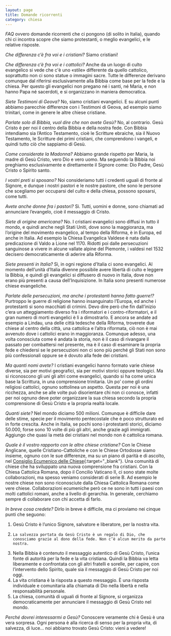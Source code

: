 ```yaml
---
layout: page
title: Domande ricorrenti
category: chiesa
--- 
```


*FAQ* ovvero domande ricorrenti che ci pongono (di solito in Italia), quando chi ci incontra scopre che siamo protestanti, o meglio evangelici, e le relative risposte.

*Che differenza c’è fra voi e i cristiani?*
Siamo cristiani!

*Che differenza c’è fra voi e i cattolici?*
Anche da un luogo di culto evangelico si vede che c'è uno «stile» differente da quello cattolico, soprattutto non ci sono statue o immagini sacre. Tutte le differenze derivano comunque dal riferirsi esclusivamente alla Bibbia come base per la fede e la chiesa. Per questo gli evangelici non pregano né i santi, né Maria, e non hanno Papa né sacerdoti, e si organizzano in maniera democratica.

*Siete Testimoni di Geova?*
No, siamo cristiani evangelici. E su alcuni punti abbiamo parecchie differenze con i Testimoni di Geova, ad esempio siamo trinitari, come in genere le altre chiese cristiane.

*Parlate solo di Bibbia, vuol dire che non avete Gesù?*
No, al contrario. Gesù Cristo è per noi il centro della Bibbia e della nostra fede. Con Bibbia intendiamo sia l’Antico Testamento, cioè le Scritture ebraiche, sia il Nuovo Testamento, le Scritture dei primi cristiani, che comprendono i vangeli, e quindi tutto ciò che sappiamo di Gesù.

*Come considerate la Madonna?*
Abbiamo grande rispetto per Maria, la madre di Gesù Cristo, vero Dio e vero uomo. Ma seguendo la Bibbia noi preghiamo esclusivamente e direttamente il Signore come: Dio Padre, Gesù Cristo o Spirito santo.

*I vostri preti si sposano?*
Noi consideriamo tutti i credenti uguali di fronte al Signore, e dunque i nostri pastori e le nostre pastore, che sono le persone che scegliamo per occuparsi del culto e della chiesa, possono sposarsi, come tutti.

*Avete anche donne fra i pastori?*
Sì. Tutti, uomini e donne, sono chiamati ad annunciare l’evangelo, cioè il messaggio di Cristo.

*Siete di origine americana?*
No. I cristiani evangelici sono diffusi in tutto il mondo, e quindi anche negli Stati Uniti, dove sono la maggioranza, ma l’origine del movimento evangelico, al tempo della Riforma, è in Europa, ed anche in Italia. Ad esempio la Chiesa Evangelica Valdese è nata dalla predicazione di Valdo a Lione nel 1170. Ridotti poi dalle persecuzioni sanguinose a vivere in alcune vallate alpine del Piemonte, i valdesi nel 1532 decisero democraticamente di aderire alla Riforma.

*Siete presenti in Italia?*
Sì, in ogni regione d’Italia ci sono evangelici. Al momento dell’unità d’Italia divenne possibile avere libertà di culto e leggere la Bibbia, e quindi gli evangelici si diffusero di nuovo in Italia, dove non erano più presenti a causa dell’Inquisizione. In Italia sono presenti numerose chiese evangeliche.

*Parlate delle persecuzioni, ma anche i protestanti hanno fatto guerre!?*
Purtroppo le guerre di religione hanno insanguinato l’Europa, ed anche i protestanti si sono macchiati di crimini. Devo dire però che fin dall’inizio c’era un atteggiamento diverso fra i riformatori e i contro-riformatori, e il gran numero di morti evangelici è lì a dimostrarlo. E ancora se andate ad esempio a Lindau, una delle città tedesche della Riforma, troverete due chiese al centro della città, una cattolica e l’altra riformata, ciò non è mai avvenuto dove i cattolici erano in maggioranza. Comunque adesso, una volta conosciuta come è andata la storia, non è il caso di rivangare il passato per combattersi nel presente, ma è il caso di esaminare la propria fede e chiedersi se le persecuzioni non ci sono più perché gli Stati non sono più confessionali oppure se è dovuto alla fede dei cristiani.

*Ma quanti nomi avete?*
I cristiani evangelici hanno formato varie chiese diverse, sia per motivi geografici, sia per motivi storici oppure teologici. Ma si riconoscono gli uni gli altri come evangelici, quando si ha come unica base la Scrittura, in una comprensione trinitaria. Un po’ come gli ordini religiosi cattolici, ognuno sottolinea un aspetto. Questa per noi è una ricchezza, anche se alle volte può disorientare chi non ci conosce, infatti per noi ognuno deve poter organizzare la sua chiesa secondo la propria comprensione di Gesù Cristo e la propria realtà locale.

*Quanti siete?*
Nel mondo diciamo 500 milioni. Comunque è difficile dare delle stime, specie per il movimento pentecostale che è poco strutturato ed in forte crescita. Anche in Italia, se pochi sono i protestanti storici, diciamo 50.000, forse sono 10 volte di più gli altri, anche grazie agli immigrati. Aggiungo che quasi la metà dei cristiani nel mondo non è cattolica romana.

*Quale è il vostro rapporto con le altre chiese cristiane?*
Con le Chiese Anglicane, quelle Cristiano-Cattoliche e con le Chiese Ortodosse siamo insieme, ognuno con le sue differenze, ma su un piano di parità e di ascolto, nel [Consiglio Ecumenico delle Chiese](http://www.oikoumene.org){:target="_blank"}. Una comunità di chiese che ha sviluppato una nuova comprensione fra cristiani. Con la Chiesa Cattolica Romana, dopo il Concilio Vaticano II, ci sono state molte collaborazioni, ma spesso veniamo considerati di serie B. Ad esempio le nostre chiese non sono riconosciute dalla Chiesa Cattolica Romana come vere chiese. Collaborazioni ecumeniche però ce ne sono in tutti i paesi con molti cattolici romani, anche a livello di gerarchia. In generale, cerchiamo sempre di collaborare con chi accetta di farlo.

*In breve cosa credete?*
Dirlo in breve è difficile, ma ci proviamo nei cinque punti che seguono:

1. Gesù Cristo è l’unico Signore, salvatore e liberatore, per la nostra vita.
2.     La salvezza portata da Gesù Cristo è un regalo di Dio, che conosciamo grazie al dono della fede. Non c’è alcun merito da parte nostra.
3. Nella Bibbia è contenuto il messaggio autentico di Gesù Cristo, l’unica fonte di autorità per la fede e la vita cristiana. Quindi la Bibbia va letta liberamente e confrontata con gli altri fratelli e sorelle, per capire, con l’intervento dello Spirito, quale sia il messaggio di Gesù Cristo per noi oggi.
4. La vita cristiana è la risposta a questo messaggio. È una risposta individuale e comunitaria alla chiamata di Dio nella libertà e nella responsabilità personale.
5. La chiesa, comunità di uguali di fronte al Signore, si organizza democraticamente per annunciare il messaggio di Gesù Cristo nel mondo.

*Perché dovrei interessarmi a Gesù?*
Conoscere veramente chi è Gesù è una vera sorpresa. Ogni persona è alla ricerca di senso per la propria vita, di salvezza, di luce... noi abbiamo trovato Gesù Cristo: vieni a vedere!
